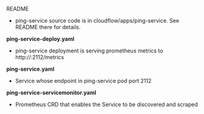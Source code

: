 README

- ping-service source code is in cloudflow/apps/ping-service. See README there for details.

**ping-service-deploy.yaml**
  - ping-service deployment is serving prometheus metrics to http://<pod ip address>:2112/metrics

**ping-service.yaml**
  - Service whose endpoint in ping-service pod port 2112

**ping-service-servicemonitor.yaml**
  - Prometheus CRD that enables the Service to be discovered and scraped
